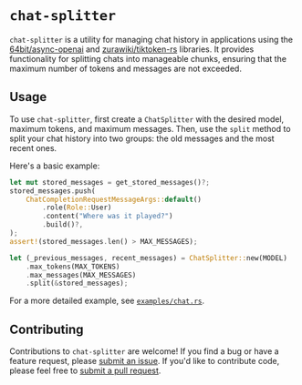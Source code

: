 # `chat-splitter`

`chat-splitter` is a utility for managing chat history in applications using the [64bit/async-openai](https://github.com/64bit/async-openai) and [zurawiki/tiktoken-rs](https://github.com/zurawiki/tiktoken-rs) libraries.
It provides functionality for splitting chats into manageable chunks,
ensuring that the maximum number of tokens and messages are not exceeded.

## Usage

To use `chat-splitter`,
first create a `ChatSplitter` with the desired model,
maximum tokens,
and maximum messages.
Then,
use the `split` method to split your chat history into two groups: the old messages and the most recent ones.

Here's a basic example:

```rust
let mut stored_messages = get_stored_messages()?;
stored_messages.push(
    ChatCompletionRequestMessageArgs::default()
        .role(Role::User)
        .content("Where was it played?")
        .build()?,
);
assert!(stored_messages.len() > MAX_MESSAGES);

let (_previous_messages, recent_messages) = ChatSplitter::new(MODEL)
    .max_tokens(MAX_TOKENS)
    .max_messages(MAX_MESSAGES)
    .split(&stored_messages);
```

For a more detailed example,
see [`examples/chat.rs`](https://github.com/schneiderfelipe/chat-splitter/blob/main/examples/chat.rs).

## Contributing

Contributions to `chat-splitter` are welcome!
If you find a bug or have a feature request,
please [submit an issue](https://github.com/schneiderfelipe/chat-splitter/issues).
If you'd like to contribute code,
please feel free to [submit a pull request](https://github.com/schneiderfelipe/chat-splitter/pulls).
